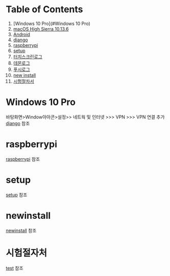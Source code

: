 # Table of Contents

1. [Windows 10 Pro](#Windows 10 Pro)
2. [macOS High Sierra 10.13.6](#api)
3. [Android](#Android)
5. [django](#django)
6. [raspberrypi](#raspberrypi)
7. [setup](#setup)
8. [터치스크린로그](/logsKivy)
9. [데몬로그](/logsDjango)
10. [푸시로그](/logsPush)
11. [new install](/newinstall)
12. [시험절차서](/test)


# Windows 10 Pro

  바탕화면>Window아아콘>설정>> 네트웍 및 인터넷 >>> VPN  >>> VPN 연결 추가 
[django](/django) 참조


# raspberrypi

[raspberrypi](/raspberrypi) 참조

# setup

[setup](/setup) 참조


# newinstall

[newinstall](/newinstall) 참조

# 시험절자처

[test](/test) 참조
